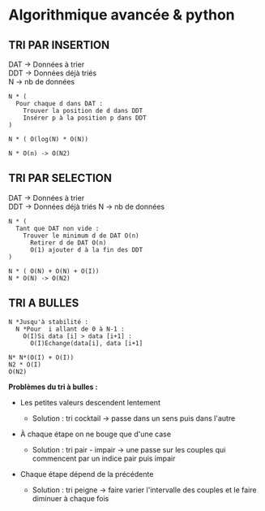 # Algorithmique avancée & python

## TRI PAR INSERTION

DAT -> Données à trier  
DDT -> Données déjà triés  
N -> nb de données 

```
N * ( 
  Pour chaque d dans DAT :
    Trouver la position de d dans DDT
    Insérer p à la position p dans DDT
)

N * ( O(log(N) * O(N)) 

N * O(n) -> O(N2) 
```


## TRI PAR SELECTION  

DAT -> Données à trier  
DDT -> Données déjà triés 
N -> nb de données 

```
N * ( 
  Tant que DAT non vide :  
    Trouver le minimum d de DAT O(n) 
      Retirer d de DAT O(n)
      O(1) ajouter d à la fin des DDT 
) 

N * ( O(N) + O(N) + O(I)) 
N * O(N) -> O(N2)  
```

## TRI A BULLES 

```
N *Jusqu'à stabilité :  
  N *Pour  i allant de 0 à N-1 : 
    O(I)Si data [i] > data [i+1] :  
      O(I)Echange(data[i], data [i+1] 

N* N*(O(I) + O(I))
N2 * O(I) 
O(N2) 
```

__Problèmes du tri à bulles :__ 

- Les petites valeurs descendent lentement 

  - Solution : tri cocktail -> passe dans un sens puis dans l'autre 

- À chaque étape on ne bouge que d'une case  

  - Solution : tri pair - impair ->  une passe sur les couples qui commencent par un indice pair puis impair  

- Chaque étape dépend de la précédente  

  - Solution : tri peigne -> faire varier l'intervalle des couples et le faire diminuer à chaque fois 

 
